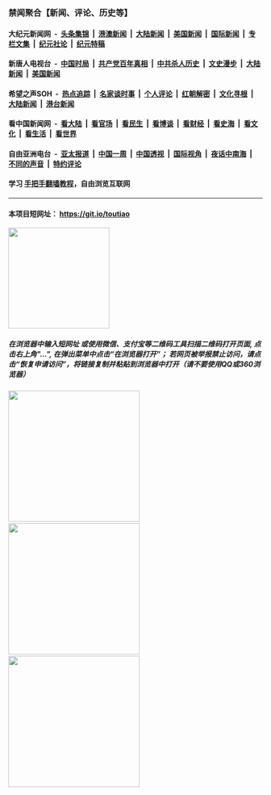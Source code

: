 ### 禁闻聚合【新闻、评论、历史等】

#### 大纪元新闻网 &nbsp;-&nbsp; [头条集锦](indexes/E头条集锦.md?t=02090811) &nbsp;|&nbsp; [港澳新闻](indexes/E港澳新闻.md?t=02090811)  &nbsp;|&nbsp; [大陆新闻](indexes/E大陆新闻.md?t=02090811) &nbsp;|&nbsp; [美国新闻](indexes/E美国新闻.md?t=02090811) &nbsp;|&nbsp; [国际新闻](indexes/E国际新闻.md?t=02090811) &nbsp;|&nbsp; [专栏文集](indexes/E专栏文集.md?t=02090811) &nbsp;|&nbsp; [纪元社论](indexes/E纪元社论.md?t=02090811) &nbsp;|&nbsp; [纪元特稿](indexes/E纪元特稿.md?t=02090811) 

#### 新唐人电视台 &nbsp;-&nbsp; [中国时局](indexes/N中国时局.md?t=02090811) &nbsp;|&nbsp; [共产党百年真相](indexes/N共产党百年真相.md?t=02090811) &nbsp;|&nbsp; [中共杀人历史](indexes/N中共杀人历史.md?t=02090811) &nbsp;|&nbsp; [文史漫步](indexes/N文史漫步.md?t=02090811) &nbsp;|&nbsp; [大陆新闻](indexes/N大陆新闻.md?t=02090811) &nbsp;|&nbsp; [美国新闻](indexes/N美国新闻.md?t=02090811)

#### 希望之声SOH &nbsp;-&nbsp; [热点追踪](indexes/H热点追踪.md?t=02090811) &nbsp;|&nbsp; [名家谈时事](indexes/H名家谈时事.md?t=02090811) &nbsp;|&nbsp; [个人评论](indexes/H个人评论.md?t=02090811)  &nbsp;|&nbsp; [红朝解密](indexes/H红朝解密.md?t=02090811) &nbsp;|&nbsp; [文化寻根](indexes/H文化寻根.md?t=02090811) &nbsp;|&nbsp; [大陆新闻](indexes/H大陆新闻.md?t=02090811) &nbsp;|&nbsp; [港台新闻](indexes/H港台新闻.md?t=02090811)

#### 看中国新闻网 &nbsp;-&nbsp; [看大陆](indexes/S看大陆.md?t=02090811) &nbsp;|&nbsp; [看官场](indexes/S看官场.md?t=02090811) &nbsp;|&nbsp; [看民生](indexes/S看民生.md?t=02090811)  &nbsp;|&nbsp; [看博谈](indexes/S看博谈.md?t=02090811) &nbsp;|&nbsp; [看财经](indexes/S看财经.md?t=02090811) &nbsp;|&nbsp; [看史海](indexes/S看史海.md?t=02090811) &nbsp;|&nbsp; [看文化](indexes/S看文化.md?t=02090811) &nbsp;|&nbsp; [看生活](indexes/S看生活.md?t=02090811) &nbsp;|&nbsp; [看世界](indexes/S看世界.md?t=02090811)

#### 自由亚洲电台 &nbsp;-&nbsp; [亚太报道](indexes/R亚太报道.md?t=02090811) &nbsp;|&nbsp; [中国一周](indexes/R中国一周.md?t=02090811) &nbsp;|&nbsp; [中国透视](indexes/R中国透视.md?t=02090811)  &nbsp;|&nbsp; [国际视角](indexes/R国际视角.md?t=02090811) &nbsp;|&nbsp; [夜话中南海](indexes/R夜话中南海.md?t=02090811) &nbsp;|&nbsp; [不同的声音](indexes/R不同的声音.md?t=02090811) &nbsp;|&nbsp; [特约评论](indexes/R特约评论.md?t=02090811)

#### 学习 [手把手翻墙教程](https://github.com/gfw-breaker/guides/wiki)，自由浏览互联网

----

#### 本项目短网址： https://git.io/toutiao
<img src="https://raw.githubusercontent.com/gfw-breaker/banned-news/master/scripts/img/qr.png" width="200px"/>  

##### 在浏览器中输入短网址 或使用微信、支付宝等二维码工具扫描二维码打开页面, 点击右上角"...", 在弹出菜单中点击“在浏览器打开”； 若网页被举报禁止访问，请点击“恢复申请访问”，将链接复制并粘贴到浏览器中打开（请不要使用QQ或360浏览器）

<img src="https://raw.githubusercontent.com/gfw-breaker/banned-news/master/scripts/img/1.png" width="260px"/> &nbsp; <img src="https://raw.githubusercontent.com/gfw-breaker/banned-news/master/scripts/img/2.png" width="260px"/> &nbsp; <img src="https://raw.githubusercontent.com/gfw-breaker/banned-news/master/scripts/img/3.png" width="260px"/>
